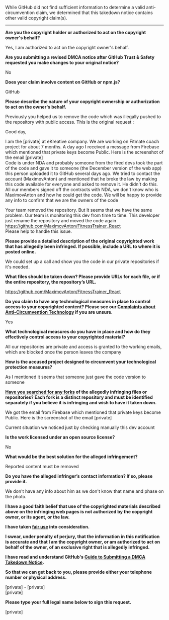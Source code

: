 While GitHub did not find sufficient information to determine a valid anti-circumvention claim, we determined that this takedown notice contains other valid copyright claim(s).

---

**Are you the copyright holder or authorized to act on the copyright owner's behalf?**

Yes, I am authorized to act on the copyright owner's behalf.

**Are you submitting a revised DMCA notice after GitHub Trust & Safety requested you make changes to your original notice?**

No

**Does your claim involve content on GitHub or npm.js?**

GitHub

**Please describe the nature of your copyright ownership or authorization to act on the owner's behalf.**

Previously you helped us to remove the code which was illegally pushed to the repository with public access. This is the original request :

Good day,

I am the [private] at eKreative company. We are working on Fitmate coach project for about 7 months. A day ago I received a message from Firebase which mentioned that private keys become Public. Here is the screenshot of the email [private]  
Code is under NDA and probably someone from the fired devs took the part of the code and gave it to someone (the December version of the web app) this person uploaded it to GitHub several days ago. We tried to contact the account (MaximovAnton) and mentioned that he broke the law by making this code available for everyone and asked to remove it. He didn't do this. All our members signed off the contracts with NDA, we don't know who is MaximovAnton and how he could get the code. We will be happy to provide any info to confirm that we are the owners of the code

Your team removed the repository. But It seems that we have the same problem. Our team is monitoring this dev from time to time. This developer just rename the repository and moved the code again https://github.com/MaximovAnton/FitnessTrainer_React  
Please help to handle this issue.

**Please provide a detailed description of the original copyrighted work that has allegedly been infringed. If possible, include a URL to where it is posted online.**

We could set up a call and show you the code in our private repositories if it's needed.

**What files should be taken down? Please provide URLs for each file, or if the entire repository, the repository’s URL.**

https://github.com/MaximovAnton/FitnessTrainer_React

**Do you claim to have any technological measures in place to control access to your copyrighted content? Please see our <a href="https://docs.github.com/articles/guide-to-submitting-a-dmca-takedown-notice#complaints-about-anti-circumvention-technology">Complaints about Anti-Circumvention Technology</a> if you are unsure.**

Yes

**What technological measures do you have in place and how do they effectively control access to your copyrighted material?**

All our repositories are private and access is granted to the working emails, which are blocked once the person leaves the company

**How is the accused project designed to circumvent your technological protection measures?**

As I mentioned it seems that someone just gave the code version to someone

**<a href="https://docs.github.com/articles/dmca-takedown-policy#b-what-about-forks-or-whats-a-fork">Have you searched for any forks</a> of the allegedly infringing files or repositories? Each fork is a distinct repository and must be identified separately if you believe it is infringing and wish to have it taken down.**

We got the email from Firebase which mentioned that private keys become Public. Here is the screenshot of the email [private]

Current situation we noticed just by checking manually this dev account

**Is the work licensed under an open source license?**

No

**What would be the best solution for the alleged infringement?**

Reported content must be removed

**Do you have the alleged infringer’s contact information? If so, please provide it.**

We don't have any info about him as we don't know that name and phase on the photo.

**I have a good faith belief that use of the copyrighted materials described above on the infringing web pages is not authorized by the copyright owner, or its agent, or the law.**

**I have taken <a href="https://www.lumendatabase.org/topics/22">fair use</a> into consideration.**

**I swear, under penalty of perjury, that the information in this notification is accurate and that I am the copyright owner, or am authorized to act on behalf of the owner, of an exclusive right that is allegedly infringed.**

**I have read and understand GitHub's <a href="https://docs.github.com/articles/guide-to-submitting-a-dmca-takedown-notice/">Guide to Submitting a DMCA Takedown Notice</a>.**

**So that we can get back to you, please provide either your telephone number or physical address.**

[private] - [private]  
[private]

**Please type your full legal name below to sign this request.**

[private]
